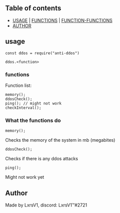 ## Table of contents
- [USAGE](#usage)
  | [FUNCTIONS](#functions)
  | [FUNCTION-FUNCTIONS](#what-the-functions-do)
- [AUTHOR](#author)



## usage
```
const ddos = require("anti-ddos")

ddos.<function>
```

### functions
Function list:
```
memory();
ddosCheck();
ping(); // might not work
checkInterval();
```

### What the functions do
``` 
memory();
```
Checks the memory of the system in mb (megabites)

```
ddosCheck();
```
Checks if there is any ddos attacks

```
ping();
```
Might not work yet



## Author

Made by LxrsV1,
discord: LxrsV1™#2721
